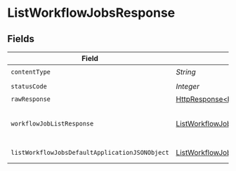 # ListWorkflowJobsResponse


## Fields

| Field                                                                                                                    | Type                                                                                                                     | Required                                                                                                                 | Description                                                                                                              |
| ------------------------------------------------------------------------------------------------------------------------ | ------------------------------------------------------------------------------------------------------------------------ | ------------------------------------------------------------------------------------------------------------------------ | ------------------------------------------------------------------------------------------------------------------------ |
| `contentType`                                                                                                            | *String*                                                                                                                 | :heavy_check_mark:                                                                                                       | N/A                                                                                                                      |
| `statusCode`                                                                                                             | *Integer*                                                                                                                | :heavy_check_mark:                                                                                                       | N/A                                                                                                                      |
| `rawResponse`                                                                                                            | [HttpResponse<byte[]>](https://docs.oracle.com/en/java/javase/11/docs/api/java.net.http/java/net/http/HttpResponse.html) | :heavy_minus_sign:                                                                                                       | N/A                                                                                                                      |
| `workflowJobListResponse`                                                                                                | [ListWorkflowJobsWorkflowJobListResponse](../../models/operations/ListWorkflowJobsWorkflowJobListResponse.md)            | :heavy_minus_sign:                                                                                                       | A paginated sequence of jobs.                                                                                            |
| `listWorkflowJobsDefaultApplicationJSONObject`                                                                           | [ListWorkflowJobsDefaultApplicationJSON](../../models/operations/ListWorkflowJobsDefaultApplicationJSON.md)              | :heavy_minus_sign:                                                                                                       | Error response.                                                                                                          |